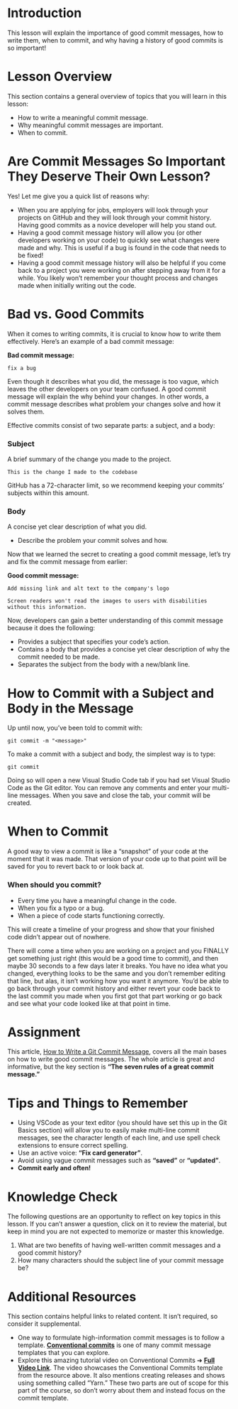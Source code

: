 # Introduction
This lesson will explain the importance of good commit messages, how to write them, when to commit, and why having a history of good commits is so important!

# Lesson Overview
This section contains a general overview of topics that you will learn in this lesson:

- How to write a meaningful commit message.
- Why meaningful commit messages are important.
- When to commit.

# Are Commit Messages So Important They Deserve Their Own Lesson?
Yes! Let me give you a quick list of reasons why:

- When you are applying for jobs, employers will look through your projects on GitHub and they will look through your commit history. Having good commits as a novice developer will help you stand out.
- Having a good commit message history will allow you (or other developers working on your code) to quickly see what changes were made and why. This is useful if a bug is found in the code that needs to be fixed!
- Having a good commit message history will also be helpful if you come back to a project you were working on after stepping away from it for a while. You likely won’t remember your thought process and changes made when initially writing out the code.

# Bad vs. Good Commits
When it comes to writing commits, it is crucial to know how to write them effectively. Here’s an example of a bad commit message:

**Bad commit message:**
```
fix a bug
```
Even though it describes what you did, the message is too vague, which leaves the other developers on your team confused. A good commit message will explain the why behind your changes. In other words, a commit message describes what problem your changes solve and how it solves them.

Effective commits consist of two separate parts: a subject, and a body:

### Subject
A brief summary of the change you made to the project.
```
This is the change I made to the codebase
```
GitHub has a 72-character limit, so we recommend keeping your commits’ subjects within this amount.

### Body
A concise yet clear description of what you did.
- Describe the problem your commit solves and how.

Now that we learned the secret to creating a good commit message, let’s try and fix the commit message from earlier:

**Good commit message:**
```
Add missing link and alt text to the company's logo

Screen readers won't read the images to users with disabilities without this information.
```

Now, developers can gain a better understanding of this commit message because it does the following:

- Provides a subject that specifies your code’s action.
- Contains a body that provides a concise yet clear description of why the commit needed to be made.
- Separates the subject from the body with a new/blank line.

# How to Commit with a Subject and Body in the Message
Up until now, you’ve been told to commit with:
```
git commit -m "<message>"
```
To make a commit with a subject and body, the simplest way is to type:
```
git commit
```
Doing so will open a new Visual Studio Code tab if you had set Visual Studio Code as the Git editor. You can remove any comments and enter your multi-line messages. When you save and close the tab, your commit will be created.

# When to Commit
A good way to view a commit is like a “snapshot” of your code at the moment that it was made. That version of your code up to that point will be saved for you to revert back to or look back at.

### When should you commit?
- Every time you have a meaningful change in the code.
- When you fix a typo or a bug.
- When a piece of code starts functioning correctly.

This will create a timeline of your progress and show that your finished code didn’t appear out of nowhere.

There will come a time when you are working on a project and you FINALLY get something just right (this would be a good time to commit), and then maybe 30 seconds to a few days later it breaks. You have no idea what you changed, everything looks to be the same and you don’t remember editing that line, but alas, it isn’t working how you want it anymore. You’d be able to go back through your commit history and either revert your code back to the last commit you made when you first got that part working or go back and see what your code looked like at that point in time.

# Assignment
This article, [How to Write a Git Commit Message](https://chris.beams.io/posts/git-commit/), covers all the main bases on how to write good commit messages. The whole article is great and informative, but the key section is **“The seven rules of a great commit message.”**

# Tips and Things to Remember
- Using VSCode as your text editor (you should have set this up in the Git Basics section) will allow you to easily make multi-line commit messages, see the character length of each line, and use spell check extensions to ensure correct spelling.
- Use an active voice: **“Fix card generator”**.
- Avoid using vague commit messages such as **“saved”** or **“updated”**.
- **Commit early and often!**

# Knowledge Check
The following questions are an opportunity to reflect on key topics in this lesson. If you can’t answer a question, click on it to review the material, but keep in mind you are not expected to memorize or master this knowledge.

1. What are two benefits of having well-written commit messages and a good commit history?
2. How many characters should the subject line of your commit message be?

# Additional Resources
This section contains helpful links to related content. It isn’t required, so consider it supplemental.

- One way to formulate high-information commit messages is to follow a template. **[Conventional commits](https://www.conventionalcommits.org/)** is one of many commit message templates that you can explore.
- Explore this amazing tutorial video on Conventional Commits ➔ **[Full Video Link](https://www.youtube.com/watch?v=FJ0F6ts1xTI)**. The video showcases the Conventional Commits template from the resource above. It also mentions creating releases and shows using something called “Yarn.” These two parts are out of scope for this part of the course, so don’t worry about them and instead focus on the commit template.

